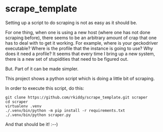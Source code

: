 # scrape_template

Setting up a script to do scraping is not as easy as it should be.

For one thing, when one is using a new host (where one has not done scraping before), there seems
to be an arbitrary amount of crap that one has to deal with to get it working. For example, where is
your geckodriver executable? Where is the profile that the instance is going to use? Why does it need
a profile? It seems that every time I bring up a new system, there is a new set of stupidities that
need to be figured out.

But. Part of it can be made simpler.

This project shows a python script which is doing a little bit of scraping.

In order to execute this script, do this:

    git clone https://github.com/rkiddy/scrape_template.git scraper
    cd scraper
    virtualenv .venv
    ./.venv/bin/python -m pip install -r requirements.txt
    ./.venv/bin/python scraper.py

And that should be it! :--)




